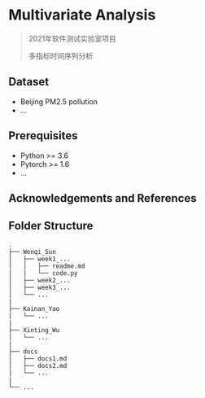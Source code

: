 # Multivariate Analysis

> 2021年软件测试实验室项目
>
> 多指标时间序列分析



## Dataset

- Beijing PM2.5 pollution
- ...



## Prerequisites

- Python >= 3.6
- Pytorch >= 1.6
- ...



## Acknowledgements and References



## Folder Structure

```
.
├── Wenqi_Sun                 
│   ├── week1_...    
│   │   ├── readme.md
|   |   └── code.py
│   ├── week2_...    
│   ├── week3_...
|   └── ...
|
├── Kainan_Yao                 
|   └── ...
|
├── Xinting_Wu                 
|   └── ...
|
├── docs
│   ├── docs1.md
│   ├── docs2.md
|   └── ...
|
└── ...
```

